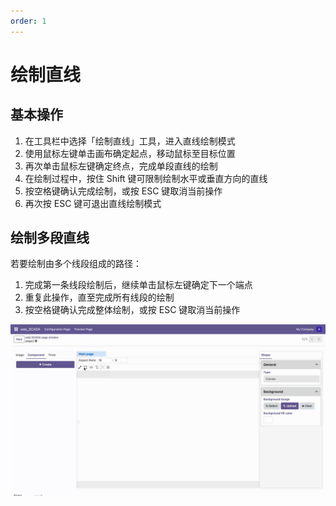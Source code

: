 ```yaml
---
order: 1
---
```

# 绘制直线

## 基本操作

1. 在工具栏中选择「绘制直线」工具，进入直线绘制模式
2. 使用鼠标左键单击画布确定起点，移动鼠标至目标位置
3. 再次单击鼠标左键确定终点，完成单段直线的绘制
4. 在绘制过程中，按住 Shift 键可限制绘制水平或垂直方向的直线
5. 按空格键确认完成绘制，或按 ESC 键取消当前操作
6. 再次按 ESC 键可退出直线绘制模式

## 绘制多段直线

若要绘制由多个线段组成的路径：

1. 完成第一条线段绘制后，继续单击鼠标左键确定下一个端点
2. 重复此操作，直至完成所有线段的绘制
3. 按空格键确认完成整体绘制，或按 ESC 键取消当前操作

![绘制直线示例](./draw_line.gif)